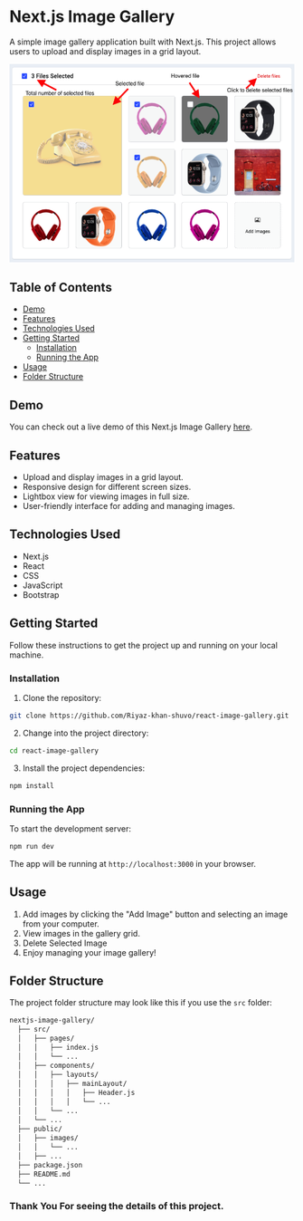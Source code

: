 # Next.js Image Gallery

A simple image gallery application built with Next.js. This project allows users to upload and display images in a grid layout.

<img  src="./public/images/output.png" />

## Table of Contents

- [Demo](#demo)
- [Features](#features)
- [Technologies Used](#technologies-used)
- [Getting Started](#getting-started)
  - [Installation](#installation)
  - [Running the App](#running-the-app)
- [Usage](#usage)
- [Folder Structure](#folder-structure)

## Demo

You can check out a live demo of this Next.js Image Gallery [here](https://react-image-gallery-by-riyaz.netlify.app/).

## Features

- Upload and display images in a grid layout.
- Responsive design for different screen sizes.
- Lightbox view for viewing images in full size.
- User-friendly interface for adding and managing images.

## Technologies Used

- Next.js
- React
- CSS
- JavaScript
- Bootstrap

## Getting Started

Follow these instructions to get the project up and running on your local machine.

### Installation

1. Clone the repository:

```bash
git clone https://github.com/Riyaz-khan-shuvo/react-image-gallery.git
```

2. Change into the project directory:

```bash
cd react-image-gallery
```

3. Install the project dependencies:

```bash
npm install
```

### Running the App

To start the development server:

```bash
npm run dev
```

The app will be running at `http://localhost:3000` in your browser.

## Usage

1. Add images by clicking the "Add Image" button and selecting an image from your computer.
2. View images in the gallery grid.
5. Delete Selected Image
4. Enjoy managing your image gallery!

## Folder Structure

The project folder structure may look like this if you use the `src` folder:

```plaintext
nextjs-image-gallery/
  ├── src/
  │   ├── pages/
  │   │   ├── index.js
  │   │   └── ...
  │   ├── components/
  │   │   ├── layouts/
  │   │   │   ├── mainLayout/
  │   │   │   │   ├── Header.js
  │   │   │   │   └── ...
  │   │   └── ...
  │   └── ...
  ├── public/
  │   ├── images/
  │   │   └── ...
  │   ├── ...
  ├── package.json
  ├── README.md
  └── ...
```
### Thank You For seeing the details of this project. 